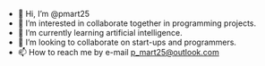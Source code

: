 - 👋 Hi, I’m @pmart25
- 👀 I’m interested in collaborate together in programming projects.
- 🌱 I’m currently learning artificial intelligence.
- 💞️ I’m looking to collaborate on start-ups and programmers.
- 📫 How to reach me by e-mail p_mart25@outlook.com 

<!---
pmart25/pmart25 is a ✨ special ✨ repository because its `README.md` (this file) appears on your GitHub profile.
You can click the Preview link to take a look at your changes.
--->
